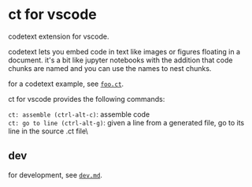 # ct for vscode

codetext extension for vscode.

codetext lets you embed code in text like images or figures floating
in a document. it's a bit like jupyter notebooks with the addition
that code chunks are named and you can use the names to nest chunks.

for a codetext example, see [`foo.ct`](https://github.com/tnustrings/ct-vscode/blob/main/try/foo.ct).

ct for vscode provides the following commands:

`ct: assemble (ctrl-alt-c)`: assemble code\
`ct: go to line (ctrl-alt-g)`: given a line from a generated file, go to its line in the source .ct file\

## dev

for development, see [`dev.md`](https://github.com/tnustrings/ct-vscode/blob/main/dev.md).

